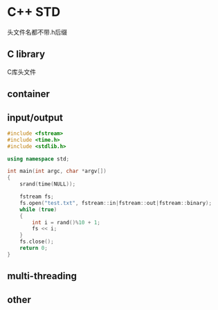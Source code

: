 # C++ STD
头文件名都不带.h后缀

## C library
C库头文件

## container

## input/output
```cpp
#include <fstream>
#include <time.h>
#include <stdlib.h>

using namespace std;

int main(int argc, char *argv[])
{
	srand(time(NULL));

	fstream fs;
	fs.open("test.txt", fstream::in|fstream::out|fstream::binary);
	while (true)
	{
		int i = rand()%10 + 1;
		fs << i;
	}
	fs.close();
	return 0;
}
```

## multi-threading

## other